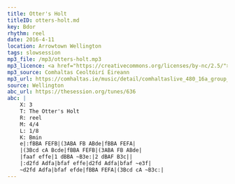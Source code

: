 ```yaml
---
title: Otter's Holt
titleID: otters-holt.md
key: Bdor
rhythm: reel
date: 2016-4-11
location: Arrowtown Wellington
tags: slowsession
mp3_file: /mp3/otters-holt.mp3
mp3_licence: <a href="https://creativecommons.org/licenses/by-nc/2.5/">CC-BY-NC-2.5</a>
mp3_source: Comhaltas Ceoltóirí Éireann
mp3_url: https://comhaltas.ie/music/detail/comhaltaslive_480_16a_group_of_tutors/
source: Wellington
abc_url: https://thesession.org/tunes/636
abc: |
    X: 3
    T: The Otter's Holt
    R: reel
    M: 4/4
    L: 1/8
    K: Bmin
    e|:fBBA FEFB|(3ABA FB ABde|fBBA FEFA|
    |(3Bcd cA Bcde|fBBA FEFB|(3ABA FB ABde|
    |faaf effe|1 dBBA ~B3e:|2 dBAF B3c||
    |:d2fd Adfa|bfaf effe|d2fd Adfa|bfaf ~e3f|
    ~d2fd Adfa|bfaf efde|fBBA FEFA|(3Bcd cA ~B3c:|
---
```

